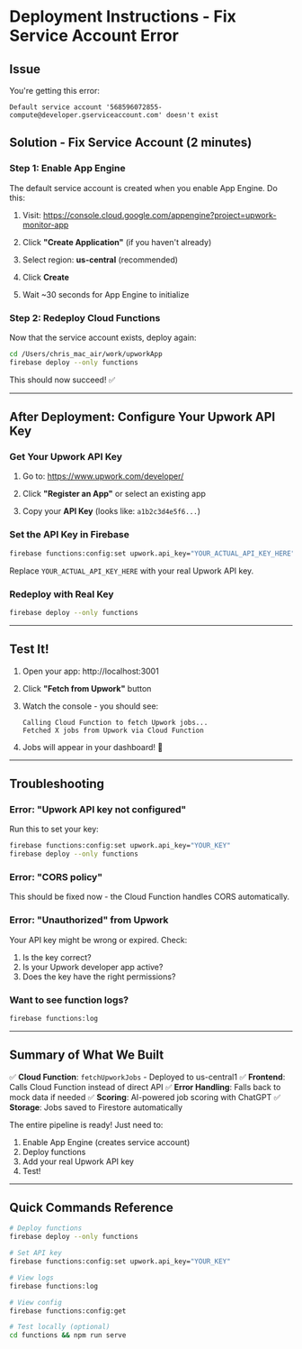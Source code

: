 # Deployment Instructions - Fix Service Account Error

## Issue

You're getting this error:
```
Default service account '568596072855-compute@developer.gserviceaccount.com' doesn't exist
```

## Solution - Fix Service Account (2 minutes)

### Step 1: Enable App Engine

The default service account is created when you enable App Engine. Do this:

1. Visit: https://console.cloud.google.com/appengine?project=upwork-monitor-app

2. Click **"Create Application"** (if you haven't already)

3. Select region: **us-central** (recommended)

4. Click **Create**

5. Wait ~30 seconds for App Engine to initialize

### Step 2: Redeploy Cloud Functions

Now that the service account exists, deploy again:

```bash
cd /Users/chris_mac_air/work/upworkApp
firebase deploy --only functions
```

This should now succeed! ✅

---

## After Deployment: Configure Your Upwork API Key

### Get Your Upwork API Key

1. Go to: https://www.upwork.com/developer/

2. Click **"Register an App"** or select an existing app

3. Copy your **API Key** (looks like: `a1b2c3d4e5f6...`)

### Set the API Key in Firebase

```bash
firebase functions:config:set upwork.api_key="YOUR_ACTUAL_API_KEY_HERE"
```

Replace `YOUR_ACTUAL_API_KEY_HERE` with your real Upwork API key.

### Redeploy with Real Key

```bash
firebase deploy --only functions
```

---

## Test It!

1. Open your app: http://localhost:3001

2. Click **"Fetch from Upwork"** button

3. Watch the console - you should see:
   ```
   Calling Cloud Function to fetch Upwork jobs...
   Fetched X jobs from Upwork via Cloud Function
   ```

4. Jobs will appear in your dashboard! 🎉

---

## Troubleshooting

### Error: "Upwork API key not configured"

Run this to set your key:
```bash
firebase functions:config:set upwork.api_key="YOUR_KEY"
firebase deploy --only functions
```

### Error: "CORS policy"

This should be fixed now - the Cloud Function handles CORS automatically.

### Error: "Unauthorized" from Upwork

Your API key might be wrong or expired. Check:
1. Is the key correct?
2. Is your Upwork developer app active?
3. Does the key have the right permissions?

### Want to see function logs?

```bash
firebase functions:log
```

---

## Summary of What We Built

✅ **Cloud Function**: `fetchUpworkJobs` - Deployed to us-central1
✅ **Frontend**: Calls Cloud Function instead of direct API
✅ **Error Handling**: Falls back to mock data if needed
✅ **Scoring**: AI-powered job scoring with ChatGPT
✅ **Storage**: Jobs saved to Firestore automatically

The entire pipeline is ready! Just need to:
1. Enable App Engine (creates service account)
2. Deploy functions
3. Add your real Upwork API key
4. Test!

---

## Quick Commands Reference

```bash
# Deploy functions
firebase deploy --only functions

# Set API key
firebase functions:config:set upwork.api_key="YOUR_KEY"

# View logs
firebase functions:log

# View config
firebase functions:config:get

# Test locally (optional)
cd functions && npm run serve
```
